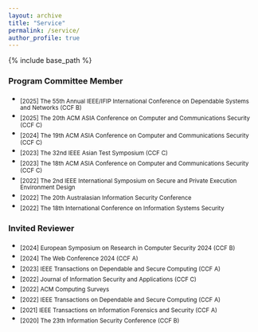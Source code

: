 ```yaml
---
layout: archive
title: "Service"
permalink: /service/
author_profile: true
---
```


{% include base_path %}


### Program Committee Member
- <sub>[2025] The 55th Annual IEEE/IFIP International Conference on Dependable Systems and Networks (CCF B)
- <sub>[2025] The 20th ACM ASIA Conference on Computer and Communications Security (CCF C)
- <sub>[2024] The 19th ACM ASIA Conference on Computer and Communications Security (CCF C)
- <sub>[2023] The 32nd IEEE Asian Test Symposium (CCF C)
- <sub>[2023] The 18th ACM ASIA Conference on Computer and Communications Security (CCF C)
- <sub>[2022] The 2nd IEEE International Symposium on Secure and Private Execution Environment Design 
- <sub>[2022] The 20th Australasian Information Security Conference
- <sub>[2022] The 18th International Conference on Information Systems Security

### Invited Reviewer
- <sub> [2024] European Symposium on Research in Computer Security 2024 (CCF B) </sub> 
- <sub> [2024] The Web Conference 2024 (CCF A) </sub> 
- <sub> [2023] IEEE Transactions on Dependable and Secure Computing (CCF A) </sub> 
- <sub> [2022] Journal of Information Security and Applications (CCF C) </sub> 
- <sub> [2022] ACM Computing Surveys </sub> 
- <sub> [2022] IEEE Transactions on Dependable and Secure Computing (CCF A) </sub> 
- <sub> [2021] IEEE Transactions on Information Forensics and Security (CCF A) </sub> 
- <sub> [2020] The 23th Information Security Conference (CCF B) </sub>
